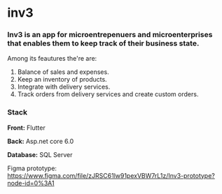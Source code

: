 # inv3

### Inv3 is an app for microentrepenuers and microenterprises that enables them to keep track of their business state.

Among its feautures the're are:

1. Balance of sales and expenses.
2. Keep an inventory of products.
3. Integrate with delivery services.
4. Track orders from delivery services and create custom orders.

### Stack

**Front:** Flutter

**Back:** Asp.net core 6.0

**Database:** SQL Server

Figma prototype: 
https://www.figma.com/file/zJRSC61lw91pexVBW7rL1z/Inv3-prototype?node-id=0%3A1
